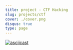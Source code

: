 ```yaml
---
title: project - CTF Hacking
slug: projects/ctf
cover: ./cover.png
disqus: true
type: page
---
```


[![asciicast](https://asciinema.org/a/3xQ3Sh83JTcsdWOaG7ubMy66T.svg)](https://asciinema.org/a/3xQ3Sh83JTcsdWOaG7ubMy66T)
